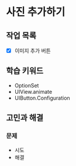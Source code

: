 # 사진 추가하기

## 작업 목록

- [x] 이미지 추가 버튼

## 학습 키워드

- OptionSet
- UIView.animate
- UIButton.Configuration

## 고민과 해결

### 문제

- 시도
- 해결
